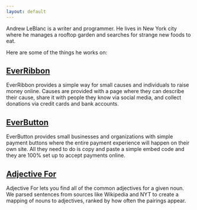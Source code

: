 ```yaml
---
layout: default
---
```


Andrew LeBlanc is a writer and programmer. He lives in New York city where he manages a rooftop garden and searches for strange new foods to eat.

Here are some of the things he works on:

## <a href="https://www.everribbon.com">EverRibbon</a>

EverRibbon provides a simple way for small causes and individuals to raise money online. Causes are provided with a page where they can describe their cause, share it with people they know via social media, and collect donations via credit cards and bank accounts.

## <a href="https://www.everbutton.com">EverButton</a>

EverButton provides small businesses and organizations with simple payment buttons where the entire payment experience will happen on their own site. All they need to do is copy and paste a simple embed code and they are 100% set up to accept payments online.

## <a href="http://adjectivefor.com">Adjective For</a>

Adjective For lets you find all of the common adjectives for a given noun. We parsed sentences from sources like Wikipedia and NYT to create a mapping of nouns to adjectives, ranked by how often the pairings appear.
